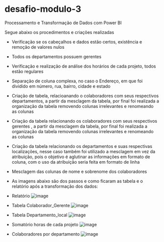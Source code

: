 # desafio-modulo-3

Processamento e Transformação de Dados com Power BI

Segue abaixo os procedimentos e criações realizadas

- Verificação se os cabeçalhos e dados estão certos, existência e remoção de valores nulos

- Todos os departamentos possuem gerentes

- Verificação e realização de análise dos horários de cada projeto, todos estão regulares

- Separação de coluna complexa, no caso o Endereço, em que foi dividido em número, rua, bairro, cidade e estado

- Criação de tabela, relacioanando o colaboradores com seus respectivos departamentos, a partir da mesclagem da tabela, por final foi realizada a organização da tabela removendo colunas irrelevantes e renomeando as colunas

- Criação da tabela relacionando os colaboradores com seus respectivos gerentes , a partir da mesclagem da tabela, por final foi realizada a organização da tabela removendo colunas irrelevantes e renomeando as colunas

- Criação da tabela relacionando os departamentos e suas respectivas localizações, nesse caso também foi utilizado a mesclagem em vez da atribuição, pois o objetivo é aglutinar as informações em formato de coluna, com o uso da atribuição seria feita em formato de linha 

- Mesclagem das colunas de nome e sobrenome dos colaboradores

- As imagens abaixo são dos passos e como ficaram as tabela e o relatório após a transformação dos dados:

- Relatório
 ![image](https://github.com/user-attachments/assets/21a538e9-c121-4bc2-afc9-08eb57f82ab2)

- Tabela Colaborador_Gerente
  ![image](https://github.com/user-attachments/assets/ddae0f63-68ec-406c-b2dd-e6c304c674cb)

- Tabela Departamento_local
  ![image](https://github.com/user-attachments/assets/16b3a2ea-5b70-466e-b91f-eae5b0963755)

- Somatório horas de cada projeto
  ![image](https://github.com/user-attachments/assets/d9b4ebbf-80b9-4c36-8ff9-b127c23ff2d9)

- Colaboradores por departamento
  ![image](https://github.com/user-attachments/assets/60ea4ee9-03fa-4390-b42d-908b13f1b941)


